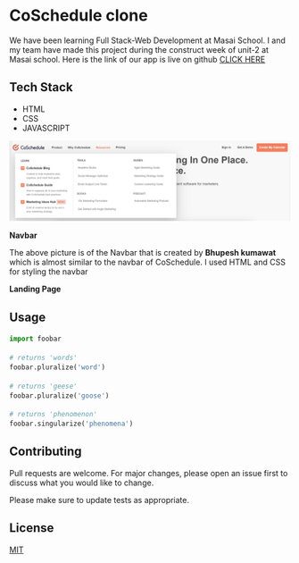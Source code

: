 # CoSchedule clone
We have been learning Full Stack-Web Development at Masai School. I and my team have made this project during the construct week of unit-2 at Masai school. Here is the link of our app is live on github [CLICK HERE](https://bhupesh1114.github.io/group-project-masai/)

## Tech Stack

<ul>
<li>HTML</li>
<li>CSS</li>
<li>JAVASCRIPT</li>
</ul>

<img src="./navbar.jpg">

<b>Navbar</b>

The above picture is of the Navbar that is created by <b>Bhupesh kumawat</b> which is almost similar to the navbar of CoSchedule. I used HTML and CSS for styling the navbar


<b>Landing Page</b>



## Usage

```python
import foobar

# returns 'words'
foobar.pluralize('word')

# returns 'geese'
foobar.pluralize('goose')

# returns 'phenomenon'
foobar.singularize('phenomena')
```

## Contributing
Pull requests are welcome. For major changes, please open an issue first to discuss what you would like to change.

Please make sure to update tests as appropriate.

## License
[MIT](https://choosealicense.com/licenses/mit/)